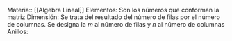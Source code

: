 Materia:: [[Algebra Lineal]]
Elementos: Son los números que conforman la matriz
Dimensión: Se trata del resultado del número de filas por el número de columnas. Se designa la $m$ al número de filas y $n$ al número de columnas 
Anillos: 